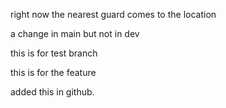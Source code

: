 right now the nearest guard comes to the location

a change in main but not in dev

this is for test branch

this is for the feature


added this in github.
